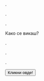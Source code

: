 <html>
<body>
 <p>.</p>
 <p>.</p>
 <p>.</p>
<p id="demo">Како се викаш?</p>
 <p>.</p>
  <p>.</p>
  <p>.</p>
<button type="button" onclick='document.getElementById("demo").innerHTML = "Јас се викам Еленче"'>Кликни овде!</button>

</body>
</html>

